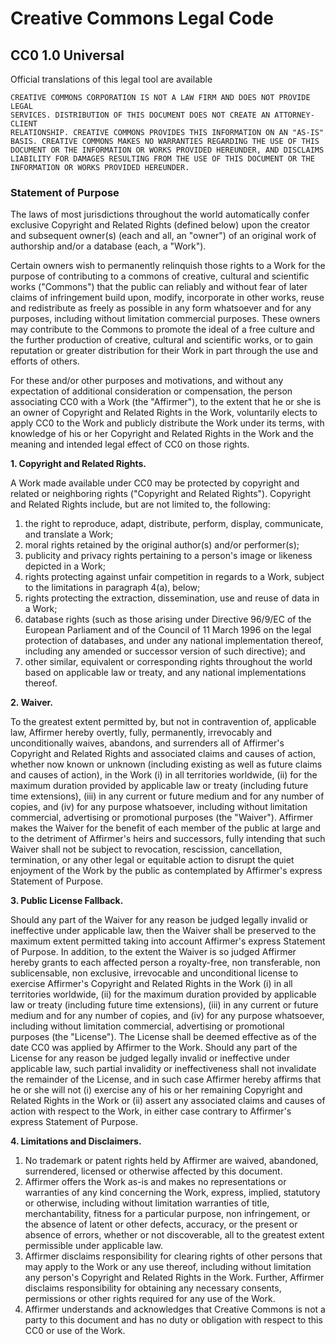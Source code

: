 # Creative Commons Legal Code

## CC0 1.0 Universal

Official translations of this legal tool are available

    CREATIVE COMMONS CORPORATION IS NOT A LAW FIRM AND DOES NOT PROVIDE LEGAL
    SERVICES. DISTRIBUTION OF THIS DOCUMENT DOES NOT CREATE AN ATTORNEY-CLIENT
    RELATIONSHIP. CREATIVE COMMONS PROVIDES THIS INFORMATION ON AN "AS-IS"
    BASIS. CREATIVE COMMONS MAKES NO WARRANTIES REGARDING THE USE OF THIS
    DOCUMENT OR THE INFORMATION OR WORKS PROVIDED HEREUNDER, AND DISCLAIMS
    LIABILITY FOR DAMAGES RESULTING FROM THE USE OF THIS DOCUMENT OR THE
    INFORMATION OR WORKS PROVIDED HEREUNDER.

### Statement of Purpose

The laws of most jurisdictions throughout the world automatically confer
exclusive Copyright and Related Rights (defined below) upon the creator
and subsequent owner(s) (each and all, an "owner") of an original work
of authorship and/or a database (each, a "Work").

Certain owners wish to permanently relinquish those rights to a Work for the
purpose of contributing to a commons of creative, cultural and scientific
works ("Commons") that the public can reliably and without fear of later
claims of infringement build upon, modify, incorporate in other works, reuse
and redistribute as freely as possible in any form whatsoever and for any
purposes, including without limitation commercial purposes. These owners may
contribute to the Commons to promote the ideal of a free culture and the
further production of creative, cultural and scientific works, or to gain
reputation or greater distribution for their Work in part through the use
and efforts of others.

For these and/or other purposes and motivations, and without any expectation
of additional consideration or compensation, the person associating CC0 with
a Work (the "Affirmer"), to the extent that he or she is an owner of Copyright
and Related Rights in the Work, voluntarily elects to apply CC0 to the Work
and publicly distribute the Work under its terms, with knowledge of his or
her Copyright and Related Rights in the Work and the meaning and intended
legal effect of CC0 on those rights.

**1. Copyright and Related Rights.**

A Work made available under CC0 may be protected by copyright and related or
neighboring rights ("Copyright and Related Rights"). Copyright and Related
Rights include, but are not limited to, the following:

1. the right to reproduce, adapt, distribute, perform, display, communicate,
   and translate a Work;
2. moral rights retained by the original author(s) and/or performer(s);
3. publicity and privacy rights pertaining to a person's image or likeness
   depicted in a Work;
4. rights protecting against unfair competition in regards to a Work, subject
   to the limitations in paragraph 4(a), below;
5. rights protecting the extraction, dissemination, use and reuse of data in a
   Work;
6. database rights (such as those arising under Directive 96/9/EC of the
   European Parliament and of the Council of 11 March 1996 on the legal
   protection of databases, and under any national implementation thereof,
   including any amended or successor version of such directive); and
7. other similar, equivalent or corresponding rights throughout the world
   based on applicable law or treaty, and any national implementations
   thereof.

**2. Waiver.**

To the greatest extent permitted by, but not in contravention of, applicable
law, Affirmer hereby overtly, fully, permanently, irrevocably and
unconditionally waives, abandons, and surrenders all of Affirmer's Copyright
and Related Rights and associated claims and causes of action, whether now
known or unknown (including existing as well as future claims and causes of
action), in the Work (i) in all territories worldwide, (ii) for the maximum
duration provided by applicable law or treaty (including future time
extensions), (iii) in any current or future medium and for any number of
copies, and (iv) for any purpose whatsoever, including without limitation
commercial, advertising or promotional purposes (the "Waiver"). Affirmer makes
the Waiver for the benefit of each member of the public at large and to the
detriment of Affirmer's heirs and successors, fully intending that such Waiver
shall not be subject to revocation, rescission, cancellation, termination, or
any other legal or equitable action to disrupt the quiet enjoyment of the Work
by the public as contemplated by Affirmer's express Statement of Purpose.

**3. Public License Fallback.**

Should any part of the Waiver for any reason be judged legally invalid or
ineffective under applicable law, then the Waiver shall be preserved to the
maximum extent permitted taking into account Affirmer's express Statement of
Purpose. In addition, to the extent the Waiver is so judged Affirmer hereby
grants to each affected person a royalty-free, non transferable, non
sublicensable, non exclusive, irrevocable and unconditional license to
exercise Affirmer's Copyright and Related Rights in the Work (i) in all
territories worldwide, (ii) for the maximum duration provided by applicable
law or treaty (including future time extensions), (iii) in any current or
future medium and for any number of copies, and (iv) for any purpose
whatsoever, including without limitation commercial, advertising or
promotional purposes (the "License"). The License shall be deemed effective as
of the date CC0 was applied by Affirmer to the Work. Should any part of the 
License for any reason be judged legally invalid or ineffective under
applicable law, such partial invalidity or ineffectiveness shall not
invalidate the remainder of the License, and in such case Affirmer hereby
affirms that he or she will not (i) exercise any of his or her remaining
Copyright and Related Rights in the Work or (ii) assert any associated claims
and causes of action with respect to the Work, in either case contrary to
Affirmer's express Statement of Purpose.

**4. Limitations and Disclaimers.**

1. No trademark or patent rights held by Affirmer are waived, abandoned,
   surrendered, licensed or otherwise affected by this document.
2. Affirmer offers the Work as-is and makes no representations or warranties
   of any kind concerning the Work, express, implied, statutory or otherwise,
   including without limitation warranties of title, merchantability, fitness
   for a particular purpose, non infringement, or the absence of latent or
   other defects, accuracy, or the present or absence of errors, whether or
   not discoverable, all to the greatest extent permissible under applicable
   law.
3. Affirmer disclaims responsibility for clearing rights of other persons that
   may apply to the Work or any use thereof, including without limitation any
   person's Copyright and Related Rights in the Work. Further, Affirmer
   disclaims responsibility for obtaining any necessary consents, permissions
   or other rights required for any use of the Work.
4. Affirmer understands and acknowledges that Creative Commons is not a party
   to this document and has no duty or obligation with respect to this CC0 or
   use of the Work.
